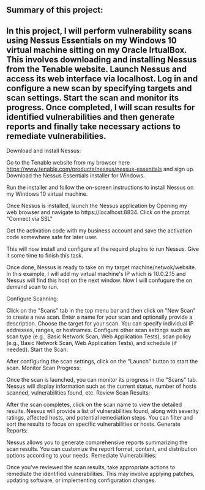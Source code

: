 Summary of this project:
---------------------------------------------------------------------------
In this project, I will perform vulnerability scans using Nessus Essentials on my Windows 10 virtual machine sitting on my Oracle IrtualBox.
This involves downloading and installing Nessus from the Tenable website. Launch Nessus and access its web interface via localhost. 
Log in and configure a new scan by specifying targets and scan settings. Start the scan and monitor its progress. 
Once completed, I will scan results for identified vulnerabilities and then generate reports and finally take necessary actions to remediate vulnerabilities.
------------------------------------------------------------------------------------------------------------------------------------------------------------

Download and Install Nessus:
 
Go to the Tenable website from my browser here https://www.tenable.com/products/nessus/nessus-essentials and sign up.
Download the Nessus Essentials installer for Windows.

Run the installer and follow the on-screen instructions to install Nessus on my Windows 10 virtual machine.


Once Nessus is installed, launch the Nessus application by Opening my web browser and navigate to https://localhost:8834. 
Click on the prompt "Connect via SSL"

Get the activation code with my business account and save the activation code somewhere safe for later user. 

This will now install and configure all the requird plugins to run Nessus. Give it some time to finish this task.


Once done, Nessus is ready to take on my target machine/netwok/website.
In this example, I will add my virtual machine's IP which is 10.0.2.15 and Nessus will find this host on the next window.
Now I will confugure the on demand scan to run. 





Configure Scanning:

Click on the "Scans" tab in the top menu bar and then click on "New Scan" to create a new scan.
Enter a name for your scan and optionally provide a description.
Choose the target for your scan. You can specify individual IP addresses, ranges, or hostnames.
Configure other scan settings such as scan type (e.g., Basic Network Scan, Web Application Tests), scan policy (e.g., Basic Network Scan, Web Application Tests), and schedule (if needed).
Start the Scan:

After configuring the scan settings, click on the "Launch" button to start the scan.
Monitor Scan Progress:

Once the scan is launched, you can monitor its progress in the "Scans" tab. Nessus will display information such as the current status, number of hosts scanned, vulnerabilities found, etc.
Review Scan Results:

After the scan completes, click on the scan name to view the detailed results.
Nessus will provide a list of vulnerabilities found, along with severity ratings, affected hosts, and potential remediation steps.
You can filter and sort the results to focus on specific vulnerabilities or hosts.
Generate Reports:

Nessus allows you to generate comprehensive reports summarizing the scan results. You can customize the report format, content, and distribution options according to your needs.
Remediate Vulnerabilities:

Once you've reviewed the scan results, take appropriate actions to remediate the identified vulnerabilities. This may involve applying patches, updating software, or implementing configuration changes.

